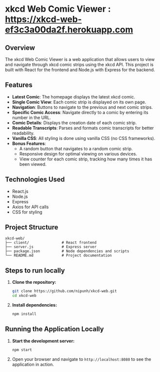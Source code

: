# xkcd Web Comic Viewer : https://xkcd-web-ef3c3a00da2f.herokuapp.com

## Overview
The xkcd Web Comic Viewer is a web application that allows users to view and navigate through xkcd comic strips using the xkcd API. This project is built with React for the frontend and Node.js with Express for the backend.

## Features
- **Latest Comic**: The homepage displays the latest xkcd comic.
- **Single Comic View**: Each comic strip is displayed on its own page.
- **Navigation**: Buttons to navigate to the previous and next comic strips.
- **Specific Comic Access**: Navigate directly to a comic by entering its number in the URL.
- **Comic Details**: Displays the creation date of each comic strip.
- **Readable Transcripts**: Parses and formats comic transcripts for better readability.
- **Vanilla CSS**: All styling is done using vanilla CSS (no CSS frameworks).
- **Bonus Features**:
  - A random button that navigates to a random comic strip.
  - Responsive design for optimal viewing on various devices.
  - View counter for each comic strip, tracking how many times it has been viewed.

## Technologies Used
- React.js
- Node.js
- Express
- Axios for API calls
- CSS for styling

## Project Structure

```plaintext
xkcd-web/
├── client/               # React frontend
├── server.js             # Express server
├── package.json          # Node dependencies and scripts
└── README.md             # Project documentation
```

## Steps to run locally

1. **Clone the repository:**

    ```bash
    git clone https://github.com/nipunh/xkcd-web.git
    cd xkcd-web
    ```

2. **Install dependencies:**

    ```bash
    npm install
    ```

## Running the Application Locally

1. **Start the development server:**

    ```bash
    npm start
    ```

2. Open your browser and navigate to `http://localhost:8080` to see the application in action.